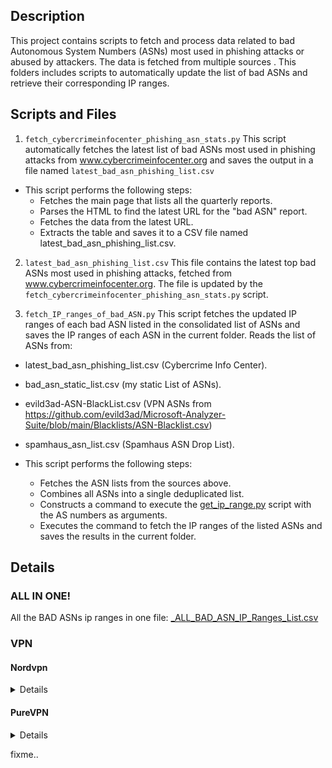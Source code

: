 ## Description
This project contains scripts to fetch and process data related to bad Autonomous System Numbers (ASNs) most used in phishing attacks or abused by attackers. The data is fetched from multiple sources . This folders includes scripts to automatically update the list of bad ASNs and retrieve their corresponding IP ranges.

## Scripts and Files
1. `fetch_cybercrimeinfocenter_phishing_asn_stats.py`
This script automatically fetches the latest list of bad ASNs most used in phishing attacks from www.cybercrimeinfocenter.org and saves the output in a file named `latest_bad_asn_phishing_list.csv`

- This script performs the following steps:
  - Fetches the main page that lists all the quarterly reports.
  - Parses the HTML to find the latest URL for the "bad ASN" report.
  - Fetches the data from the latest URL.
  - Extracts the table and saves it to a CSV file named latest_bad_asn_phishing_list.csv.

2. `latest_bad_asn_phishing_list.csv`
This file contains the latest top bad ASNs most used in phishing attacks, fetched from www.cybercrimeinfocenter.org. The file is updated by the `fetch_cybercrimeinfocenter_phishing_asn_stats.py` script.

3. `fetch_IP_ranges_of_bad_ASN.py`
This script fetches the updated IP ranges of each bad ASN listed in the consolidated list of ASNs and saves the IP ranges of each ASN in the current folder.
Reads the list of ASNs from:
- latest_bad_asn_phishing_list.csv (Cybercrime Info Center).
- bad_asn_static_list.csv (my static List of ASNs).
- evild3ad-ASN-BlackList.csv (VPN ASNs from https://github.com/evild3ad/Microsoft-Analyzer-Suite/blob/main/Blacklists/ASN-Blacklist.csv)
- spamhaus_asn_list.csv (Spamhaus ASN Drop List).

- This script performs the following steps:
  - Fetches the ASN lists from the sources above.
  - Combines all ASNs into a single deduplicated list.
  - Constructs a command to execute the [get_ip_range.py](https://github.com/mthcht/awesome-lists/blob/main/Lists/Ranges_IP_Address_Company_List/bgp.he.net/get_ip_range.py) script with the AS numbers as arguments.
  - Executes the command to fetch the IP ranges of the listed ASNs and saves the results in the current folder.


## Details

### ALL IN ONE!

All the BAD ASNs ip ranges in one file: [_ALL_BAD_ASN_IP_Ranges_List.csv](https://github.com/mthcht/awesome-lists/blob/main/Lists/ASNs/_ALL_BAD_ASN_IP_Ranges_List.csv)

### VPN

#### Nordvpn 

<details>
  
- **[AS141039](https://github.com/mthcht/awesome-lists/blob/main/Lists/ASNs/AS141039_IP_Ranges.csv)**
- **[AS147049](https://github.com/mthcht/awesome-lists/blob/main/Lists/ASNs/AS147049_IP_Ranges.csv)**
- **[AS207137](https://github.com/mthcht/awesome-lists/blob/main/Lists/ASNs/AS207137_IP_Ranges.csv)**
- [AS6167](https://github.com/mthcht/awesome-lists/blob/main/Lists/ASNs/AS6167_IP_Ranges.csv)
- [AS7018](https://github.com/mthcht/awesome-lists/blob/main/Lists/ASNs/AS7018_IP_Ranges.csv)
- [AS8447](https://github.com/mthcht/awesome-lists/blob/main/Lists/ASNs/AS8447_IP_Ranges.csv)
- [AS9009](https://github.com/mthcht/awesome-lists/blob/main/Lists/ASNs/AS9009_IP_Ranges.csv)
- [AS10174](https://github.com/mthcht/awesome-lists/blob/main/Lists/ASNs/AS10174_IP_Ranges.csv)
- [AS11427](https://github.com/mthcht/awesome-lists/blob/main/Lists/ASNs/AS11427_IP_Ranges.csv)
- [AS12876](https://github.com/mthcht/awesome-lists/blob/main/Lists/ASNs/AS12876_IP_Ranges.csv)
- [AS14244](https://github.com/mthcht/awesome-lists/blob/main/Lists/ASNs/AS14244_IP_Ranges.csv)
- [AS20278](https://github.com/mthcht/awesome-lists/blob/main/Lists/ASNs/AS20278_IP_Ranges.csv)
- [AS20473](https://github.com/mthcht/awesome-lists/blob/main/Lists/ASNs/AS20473_IP_Ranges.csv)
- [AS24940](https://github.com/mthcht/awesome-lists/blob/main/Lists/ASNs/AS24940_IP_Ranges.csv)
- [AS25369](https://github.com/mthcht/awesome-lists/blob/main/Lists/ASNs/AS25369_IP_Ranges.csv)
- [AS33182](https://github.com/mthcht/awesome-lists/blob/main/Lists/ASNs/AS33182_IP_Ranges.csv)
- [AS33876](https://github.com/mthcht/awesome-lists/blob/main/Lists/ASNs/AS33876_IP_Ranges.csv)
- [AS36352](https://github.com/mthcht/awesome-lists/blob/main/Lists/ASNs/AS36352_IP_Ranges.csv)
- [AS39486](https://github.com/mthcht/awesome-lists/blob/main/Lists/ASNs/AS39486_IP_Ranges.csv)
- [AS40676](https://github.com/mthcht/awesome-lists/blob/main/Lists/ASNs/AS40676_IP_Ranges.csv)
- [AS41564](https://github.com/mthcht/awesome-lists/blob/main/Lists/ASNs/AS41564_IP_Ranges.csv)
- [AS41704](https://github.com/mthcht/awesome-lists/blob/main/Lists/ASNs/AS41704_IP_Ranges.csv)
- [AS42831](https://github.com/mthcht/awesome-lists/blob/main/Lists/ASNs/AS42831_IP_Ranges.csv)
- [AS43289](https://github.com/mthcht/awesome-lists/blob/main/Lists/ASNs/AS43289_IP_Ranges.csv)
- [AS43317](https://github.com/mthcht/awesome-lists/blob/main/Lists/ASNs/AS43317_IP_Ranges.csv)
- [AS46805](https://github.com/mthcht/awesome-lists/blob/main/Lists/ASNs/AS46805_IP_Ranges.csv)
- [AS47943](https://github.com/mthcht/awesome-lists/blob/main/Lists/ASNs/AS47943_IP_Ranges.csv)
- [AS49453](https://github.com/mthcht/awesome-lists/blob/main/Lists/ASNs/AS49453_IP_Ranges.csv)
- [AS49770](https://github.com/mthcht/awesome-lists/blob/main/Lists/ASNs/AS49770_IP_Ranges.csv)
- [AS49981](https://github.com/mthcht/awesome-lists/blob/main/Lists/ASNs/AS49981_IP_Ranges.csv)
- [AS50340](https://github.com/mthcht/awesome-lists/blob/main/Lists/ASNs/AS50340_IP_Ranges.csv)
- [AS51430](https://github.com/mthcht/awesome-lists/blob/main/Lists/ASNs/AS51430_IP_Ranges.csv)
- [AS51747](https://github.com/mthcht/awesome-lists/blob/main/Lists/ASNs/AS51747_IP_Ranges.csv)
- [AS57172](https://github.com/mthcht/awesome-lists/blob/main/Lists/ASNs/AS57172_IP_Ranges.csv)
- [AS58325](https://github.com/mthcht/awesome-lists/blob/main/Lists/ASNs/AS58325_IP_Ranges.csv)
- [AS60068](https://github.com/mthcht/awesome-lists/blob/main/Lists/ASNs/AS60068_IP_Ranges.csv)
- [AS60304](https://github.com/mthcht/awesome-lists/blob/main/Lists/ASNs/AS60304_IP_Ranges.csv)
- [AS61493](https://github.com/mthcht/awesome-lists/blob/main/Lists/ASNs/AS61493_IP_Ranges.csv)
- [AS62240](https://github.com/mthcht/awesome-lists/blob/main/Lists/ASNs/AS62240_IP_Ranges.csv)
- [AS63119](https://github.com/mthcht/awesome-lists/blob/main/Lists/ASNs/AS63119_IP_Ranges.csv)
- [AS64200](https://github.com/mthcht/awesome-lists/blob/main/Lists/ASNs/AS64200_IP_Ranges.csv)
- [AS64245](https://github.com/mthcht/awesome-lists/blob/main/Lists/ASNs/AS64245_IP_Ranges.csv)
- [AS131199](https://github.com/mthcht/awesome-lists/blob/main/Lists/ASNs/AS131199_IP_Ranges.csv)
- [AS136557](https://github.com/mthcht/awesome-lists/blob/main/Lists/ASNs/AS136557_IP_Ranges.csv)
- [AS136787](https://github.com/mthcht/awesome-lists/blob/main/Lists/ASNs/AS136787_IP_Ranges.csv)
- [AS137409](https://github.com/mthcht/awesome-lists/blob/main/Lists/ASNs/AS137409_IP_Ranges.csv)
- [AS198890](https://github.com/mthcht/awesome-lists/blob/main/Lists/ASNs/AS198890_IP_Ranges.csv)
- [AS199524](https://github.com/mthcht/awesome-lists/blob/main/Lists/ASNs/AS199524_IP_Ranges.csv)
- [AS200698](https://github.com/mthcht/awesome-lists/blob/main/Lists/ASNs/AS200698_IP_Ranges.csv)
- [AS205119](https://github.com/mthcht/awesome-lists/blob/main/Lists/ASNs/AS205119_IP_Ranges.csv)
- [AS207990](https://github.com/mthcht/awesome-lists/blob/main/Lists/ASNs/AS207990_IP_Ranges.csv)
- [AS212238](https://github.com/mthcht/awesome-lists/blob/main/Lists/ASNs/AS212238_IP_Ranges.csv)
- [AS262287](https://github.com/mthcht/awesome-lists/blob/main/Lists/ASNs/AS262287_IP_Ranges.csv)
- [AS263702](https://github.com/mthcht/awesome-lists/blob/main/Lists/ASNs/AS263702_IP_Ranges.csv)
- [AS396356](https://github.com/mthcht/awesome-lists/blob/main/Lists/ASNs/AS396356_IP_Ranges.csv)

</details>

#### PureVPN

<details>
  
- [AS174](https://github.com/mthcht/awesome-lists/blob/main/Lists/ASNs/AS174_IP_Ranges.csv)
- [AS834](https://github.com/mthcht/awesome-lists/blob/main/Lists/ASNs/AS834_IP_Ranges.csv)
- [AS1257](https://github.com/mthcht/awesome-lists/blob/main/Lists/ASNs/AS1257_IP_Ranges.csv)
- [AS1299](https://github.com/mthcht/awesome-lists/blob/main/Lists/ASNs/AS1299_IP_Ranges.csv)
- [AS1421](https://github.com/mthcht/awesome-lists/blob/main/Lists/ASNs/AS1421_IP_Ranges.csv)
- [AS2914](https://github.com/mthcht/awesome-lists/blob/main/Lists/ASNs/AS2914_IP_Ranges.csv)
- [AS3223](https://github.com/mthcht/awesome-lists/blob/main/Lists/ASNs/AS3223_IP_Ranges.csv)
- [AS3257](https://github.com/mthcht/awesome-lists/blob/main/Lists/ASNs/AS3257_IP_Ranges.csv)
- [AS3356](https://github.com/mthcht/awesome-lists/blob/main/Lists/ASNs/AS3356_IP_Ranges.csv)
- [AS3491](https://github.com/mthcht/awesome-lists/blob/main/Lists/ASNs/AS3491_IP_Ranges.csv)
- [AS3549](https://github.com/mthcht/awesome-lists/blob/main/Lists/ASNs/AS3549_IP_Ranges.csv)
- [AS3741](https://github.com/mthcht/awesome-lists/blob/main/Lists/ASNs/AS3741_IP_Ranges.csv)
- [AS4637](https://github.com/mthcht/awesome-lists/blob/main/Lists/ASNs/AS4637_IP_Ranges.csv)
- [AS6424](https://github.com/mthcht/awesome-lists/blob/main/Lists/ASNs/AS6424_IP_Ranges.csv)
- [AS6762](https://github.com/mthcht/awesome-lists/blob/main/Lists/ASNs/AS6762_IP_Ranges.csv)
- [AS6939](https://github.com/mthcht/awesome-lists/blob/main/Lists/ASNs/AS6939_IP_Ranges.csv)
- [AS7040](https://github.com/mthcht/awesome-lists/blob/main/Lists/ASNs/AS7040_IP_Ranges.csv)
- [AS7195](https://github.com/mthcht/awesome-lists/blob/main/Lists/ASNs/AS7195_IP_Ranges.csv)
- [AS8285](https://github.com/mthcht/awesome-lists/blob/main/Lists/ASNs/AS8285_IP_Ranges.csv)
- [AS8447](https://github.com/mthcht/awesome-lists/blob/main/Lists/ASNs/AS8447_IP_Ranges.csv)
- [AS8452](https://github.com/mthcht/awesome-lists/blob/main/Lists/ASNs/AS8452_IP_Ranges.csv)
- [AS8529](https://github.com/mthcht/awesome-lists/blob/main/Lists/ASNs/AS8529_IP_Ranges.csv)
- [AS8717](https://github.com/mthcht/awesome-lists/blob/main/Lists/ASNs/AS8717_IP_Ranges.csv)
- [AS9002](https://github.com/mthcht/awesome-lists/blob/main/Lists/ASNs/AS9002_IP_Ranges.csv)
- [AS9009](https://github.com/mthcht/awesome-lists/blob/main/Lists/ASNs/AS9009_IP_Ranges.csv)
- [AS9121](https://github.com/mthcht/awesome-lists/blob/main/Lists/ASNs/AS9121_IP_Ranges.csv)
- [AS12179](https://github.com/mthcht/awesome-lists/blob/main/Lists/ASNs/AS12179_IP_Ranges.csv)
- [AS12182](https://github.com/mthcht/awesome-lists/blob/main/Lists/ASNs/AS12182_IP_Ranges.csv)
- [AS13194](https://github.com/mthcht/awesome-lists/blob/main/Lists/ASNs/AS13194_IP_Ranges.csv)
- [AS13213](https://github.com/mthcht/awesome-lists/blob/main/Lists/ASNs/AS13213_IP_Ranges.csv)
- [AS14061](https://github.com/mthcht/awesome-lists/blob/main/Lists/ASNs/AS14061_IP_Ranges.csv)
- [AS15169](https://github.com/mthcht/awesome-lists/blob/main/Lists/ASNs/AS15169_IP_Ranges.csv)
- [AS15830](https://github.com/mthcht/awesome-lists/blob/main/Lists/ASNs/AS15830_IP_Ranges.csv)
- [AS16276](https://github.com/mthcht/awesome-lists/blob/main/Lists/ASNs/AS16276_IP_Ranges.csv)
- [AS16302](https://github.com/mthcht/awesome-lists/blob/main/Lists/ASNs/AS16302_IP_Ranges.csv)
- [AS16724](https://github.com/mthcht/awesome-lists/blob/main/Lists/ASNs/AS16724_IP_Ranges.csv)
- [AS18779](https://github.com/mthcht/awesome-lists/blob/main/Lists/ASNs/AS18779_IP_Ranges.csv)
- [AS20473](https://github.com/mthcht/awesome-lists/blob/main/Lists/ASNs/AS20473_IP_Ranges.csv)
- [AS20860](https://github.com/mthcht/awesome-lists/blob/main/Lists/ASNs/AS20860_IP_Ranges.csv)
- [AS21859](https://github.com/mthcht/awesome-lists/blob/main/Lists/ASNs/AS21859_IP_Ranges.csv)
- [AS23033](https://github.com/mthcht/awesome-lists/blob/main/Lists/ASNs/AS23033_IP_Ranges.csv)
- [AS28886](https://github.com/mthcht/awesome-lists/blob/main/Lists/ASNs/AS28886_IP_Ranges.csv)
- [AS29076](https://github.com/mthcht/awesome-lists/blob/main/Lists/ASNs/AS29076_IP_Ranges.csv)
- [AS32489](https://github.com/mthcht/awesome-lists/blob/main/Lists/ASNs/AS32489_IP_Ranges.csv)
- [AS35758](https://github.com/mthcht/awesome-lists/blob/main/Lists/ASNs/AS35758_IP_Ranges.csv)
- [AS36231](https://github.com/mthcht/awesome-lists/blob/main/Lists/ASNs/AS36231_IP_Ranges.csv)
- [AS36351](https://github.com/mthcht/awesome-lists/blob/main/Lists/ASNs/AS36351_IP_Ranges.csv)
- [AS36352](https://github.com/mthcht/awesome-lists/blob/main/Lists/ASNs/AS36352_IP_Ranges.csv)
- [AS37468](https://github.com/mthcht/awesome-lists/blob/main/Lists/ASNs/AS37468_IP_Ranges.csv)
- [AS37684](https://github.com/mthcht/awesome-lists/blob/main/Lists/ASNs/AS37684_IP_Ranges.csv)
- [AS38001](https://github.com/mthcht/awesome-lists/blob/main/Lists/ASNs/AS38001_IP_Ranges.csv)
- [AS38182](https://github.com/mthcht/awesome-lists/blob/main/Lists/ASNs/AS38182_IP_Ranges.csv)
- [AS39324](https://github.com/mthcht/awesome-lists/blob/main/Lists/ASNs/AS39324_IP_Ranges.csv)
- [AS40676](https://github.com/mthcht/awesome-lists/blob/main/Lists/ASNs/AS40676_IP_Ranges.csv)
- [AS42831](https://github.com/mthcht/awesome-lists/blob/main/Lists/ASNs/AS42831_IP_Ranges.csv)
- [AS44477](https://github.com/mthcht/awesome-lists/blob/main/Lists/ASNs/AS44477_IP_Ranges.csv)
- [AS45671](https://github.com/mthcht/awesome-lists/blob/main/Lists/ASNs/AS45671_IP_Ranges.csv)
- [AS45899](https://github.com/mthcht/awesome-lists/blob/main/Lists/ASNs/AS45899_IP_Ranges.csv)
- [AS45996](https://github.com/mthcht/awesome-lists/blob/main/Lists/ASNs/AS45996_IP_Ranges.csv)
- [AS46475](https://github.com/mthcht/awesome-lists/blob/main/Lists/ASNs/AS46475_IP_Ranges.csv)
- [AS50613](https://github.com/mthcht/awesome-lists/blob/main/Lists/ASNs/AS50613_IP_Ranges.csv)
- [AS51430](https://github.com/mthcht/awesome-lists/blob/main/Lists/ASNs/AS51430_IP_Ranges.csv)
- [AS51765](https://github.com/mthcht/awesome-lists/blob/main/Lists/ASNs/AS51765_IP_Ranges.csv)
- [AS52423](https://github.com/mthcht/awesome-lists/blob/main/Lists/ASNs/AS52423_IP_Ranges.csv)
- [AS53356](https://github.com/mthcht/awesome-lists/blob/main/Lists/ASNs/AS53356_IP_Ranges.csv)
- [AS54527](https://github.com/mthcht/awesome-lists/blob/main/Lists/ASNs/AS54527_IP_Ranges.csv)
- [AS55286](https://github.com/mthcht/awesome-lists/blob/main/Lists/ASNs/AS55286_IP_Ranges.csv)
- [AS56153](https://github.com/mthcht/awesome-lists/blob/main/Lists/ASNs/AS56153_IP_Ranges.csv)
- [AS56655](https://github.com/mthcht/awesome-lists/blob/main/Lists/ASNs/AS56655_IP_Ranges.csv)
- [AS56910](https://github.com/mthcht/awesome-lists/blob/main/Lists/ASNs/AS56910_IP_Ranges.csv)
- [AS57814](https://github.com/mthcht/awesome-lists/blob/main/Lists/ASNs/AS57814_IP_Ranges.csv)
- [AS58955](https://github.com/mthcht/awesome-lists/blob/main/Lists/ASNs/AS58955_IP_Ranges.csv)
- [AS60117](https://github.com/mthcht/awesome-lists/blob/main/Lists/ASNs/AS60117_IP_Ranges.csv)
- [AS61098](https://github.com/mthcht/awesome-lists/blob/main/Lists/ASNs/AS61098_IP_Ranges.csv)
- [AS62240](https://github.com/mthcht/awesome-lists/blob/main/Lists/ASNs/AS62240_IP_Ranges.csv)
- [AS63018](https://github.com/mthcht/awesome-lists/blob/main/Lists/ASNs/AS63018_IP_Ranges.csv)
- [AS63956](https://github.com/mthcht/awesome-lists/blob/main/Lists/ASNs/AS63956_IP_Ranges.csv)
- [AS132372](https://github.com/mthcht/awesome-lists/blob/main/Lists/ASNs/AS132372_IP_Ranges.csv)
- [AS133159](https://github.com/mthcht/awesome-lists/blob/main/Lists/ASNs/AS133159_IP_Ranges.csv)
- [AS133480](https://github.com/mthcht/awesome-lists/blob/main/Lists/ASNs/AS133480_IP_Ranges.csv)
- [AS134451](https://github.com/mthcht/awesome-lists/blob/main/Lists/ASNs/AS134451_IP_Ranges.csv)
- [AS137409](https://github.com/mthcht/awesome-lists/blob/main/Lists/ASNs/AS137409_IP_Ranges.csv)
- [AS138915](https://github.com/mthcht/awesome-lists/blob/main/Lists/ASNs/AS138915_IP_Ranges.csv)
- [AS151106](https://github.com/mthcht/awesome-lists/blob/main/Lists/ASNs/AS151106_IP_Ranges.csv)
- [AS197071](https://github.com/mthcht/awesome-lists/blob/main/Lists/ASNs/AS197071_IP_Ranges.csv)
- [AS197328](https://github.com/mthcht/awesome-lists/blob/main/Lists/ASNs/AS197328_IP_Ranges.csv)
- [AS197706](https://github.com/mthcht/awesome-lists/blob/main/Lists/ASNs/AS197706_IP_Ranges.csv)
- [AS199524](https://github.com/mthcht/awesome-lists/blob/main/Lists/ASNs/AS199524_IP_Ranges.csv)
- [AS202053](https://github.com/mthcht/awesome-lists/blob/main/Lists/ASNs/AS202053_IP_Ranges.csv)
- [AS202656](https://github.com/mthcht/awesome-lists/blob/main/Lists/ASNs/AS202656_IP_Ranges.csv)
- [AS203020](https://github.com/mthcht/awesome-lists/blob/main/Lists/ASNs/AS203020_IP_Ranges.csv)
- [AS206264](https://github.com/mthcht/awesome-lists/blob/main/Lists/ASNs/AS206264_IP_Ranges.csv)
- [AS209378](https://github.com/mthcht/awesome-lists/blob/main/Lists/ASNs/AS209378_IP_Ranges.csv)
- [AS210756](https://github.com/mthcht/awesome-lists/blob/main/Lists/ASNs/AS210756_IP_Ranges.csv)
- [AS212238](https://github.com/mthcht/awesome-lists/blob/main/Lists/ASNs/AS212238_IP_Ranges.csv)
- [AS262287](https://github.com/mthcht/awesome-lists/blob/main/Lists/ASNs/AS262287_IP_Ranges.csv)
- [AS263812](https://github.com/mthcht/awesome-lists/blob/main/Lists/ASNs/AS263812_IP_Ranges.csv)
- [AS270172](https://github.com/mthcht/awesome-lists/blob/main/Lists/ASNs/AS270172_IP_Ranges.csv)
- [AS327813](https://github.com/mthcht/awesome-lists/blob/main/Lists/ASNs/AS327813_IP_Ranges.csv)
- [AS394256](https://github.com/mthcht/awesome-lists/blob/main/Lists/ASNs/AS394256_IP_Ranges.csv)
- [AS396356](https://github.com/mthcht/awesome-lists/blob/main/Lists/ASNs/AS396356_IP_Ranges.csv)
- [AS396362](https://github.com/mthcht/awesome-lists/blob/main/Lists/ASNs/AS396362_IP_Ranges.csv)
- [AS396982](https://github.com/mthcht/awesome-lists/blob/main/Lists/ASNs/AS396982_IP_Ranges.csv)
  
</details>


fixme..
